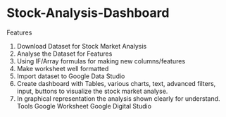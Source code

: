 # Stock-Analysis-Dashboard
Features
1.	Download Dataset for Stock Market Analysis
2.	Analyse the Dataset for Features
3.	Using IF/Array formulas for making new columns/features
4.	Make worksheet well formatted
5.	Import dataset to Google Data Studio
6.	Create dashboard with Tables, various charts, text, advanced filters, input, buttons to visualize the stock market analyse.
7.	In graphical representation the analysis shown clearly for understand.
Tools
Google Worksheet
Google Digital Studio

